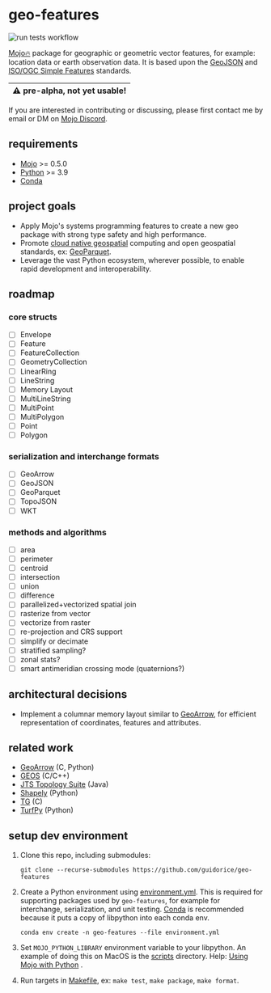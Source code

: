 # geo-features

![run tests workflow](https://github.com/github/docs/actions/workflows/tests.yml/badge.svg)

[Mojo🔥](https://github.com/modularml/mojo) package for geographic or geometric
vector features, for example: location data or earth observation data. It is
based upon the [GeoJSON](https://datatracker.ietf.org/doc/html/rfc7946) and
[ISO/OGC Simple Features](https://en.wikipedia.org/wiki/Simple_Features)
standards.

| :warning: pre-alpha, not yet usable! |
|--------------------------------------|

If you are interested in contributing or discussing, please first contact me by email or DM on
[Mojo Discord](https://docs.modular.com).

## requirements

- [Mojo](https://github.com/modularml/mojo) >= 0.5.0
- [Python](https://www.python.org/) >= 3.9
- [Conda](https://docs.conda.io/en/latest/)

## project goals

- Apply Mojo's systems programming features to create a new geo package with strong
type safety and high performance.
- Promote [cloud native geospatial](https://cloudnativegeo.org/) computing and
open geospatial standards, ex: [GeoParquet](https://geoparquet.org/).
- Leverage the vast Python ecosystem, wherever possible, to enable rapid
development and interoperability.

## roadmap

### core structs

- [ ] Envelope
- [ ] Feature
- [ ] FeatureCollection
- [ ] GeometryCollection
- [ ] LinearRing
- [ ] LineString
- [ ] Memory Layout
- [ ] MultiLineString
- [ ] MultiPoint
- [ ] MultiPolygon
- [ ] Point
- [ ] Polygon

### serialization and interchange formats

- [ ] GeoArrow
- [ ] GeoJSON
- [ ] GeoParquet
- [ ] TopoJSON
- [ ] WKT

### methods and algorithms

- [ ] area
- [ ] perimeter
- [ ] centroid
- [ ] intersection
- [ ] union
- [ ] difference
- [ ] parallelized+vectorized spatial join
- [ ] rasterize from vector
- [ ] vectorize from raster
- [ ] re-projection and CRS support
- [ ] simplify or decimate
- [ ] stratified sampling?
- [ ] zonal stats?
- [ ] smart antimeridian crossing mode (quaternions?)

## architectural decisions

- Implement a columnar memory layout similar to [GeoArrow](https://geoarrow.org/), for
efficient representation of coordinates, features and attributes.

## related work

- [GeoArrow](https://geoarrow.org) (C, Python)
- [GEOS](https://libgeos.org/) (C/C++)
- [JTS Topology Suite](https://github.com/locationtech/jts) (Java)
- [Shapely](https://shapely.readthedocs.io) (Python)
- [TG](https://github.com/tidwall/tg) (C)
- [TurfPy](https://turfpy.readthedocs.io/en/latest/) (Python)

## setup dev environment

1. Clone this repo, including submodules:

    ```shell
    git clone --recurse-submodules https://github.com/guidorice/geo-features
    ```

2. Create a Python environment using [environment.yml](./environment.yml). This is required for supporting packages used
by `geo-features`, for example for interchange, serialization, and unit testing.
[Conda](https://docs.conda.io/projects/miniconda/en/latest/) is recommended because it puts a copy of libpython into
each conda env.

    ```text
    conda env create -n geo-features --file environment.yml
    ```

3. Set `MOJO_PYTHON_LIBRARY` environment variable to your libpython. An example of doing
this on MacOS is the [scripts](./scripts/setup-mojo-conda-env-macos.sh)
directory. Help: [Using Mojo with Python](https://www.modular.com/blog/using-mojo-with-python) .

4. Run targets in [Makefile](./Makefile), ex: `make test`, `make package`, `make format`.
